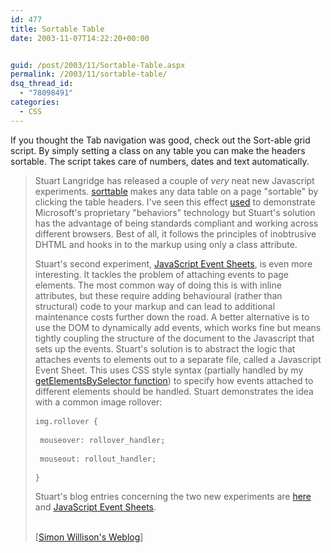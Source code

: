 ```yaml
---
id: 477
title: Sortable Table
date: 2003-11-07T14:22:20+00:00


guid: /post/2003/11/Sortable-Table.aspx
permalink: /2003/11/sortable-table/
dsq_thread_id:
  - "78098491"
categories:
  - CSS
---
```

<body xmlns="http://www.w3.org/1999/xhtml">
    <div class="Section1">
        <p>
            If you thought the Tab navigation was good, check out the Sort-able grid script. By
            simply setting a class on any table you can make the headers sortable. The script
            takes care of numbers, dates and text automatically.
        </p>
        <blockquote style='margin-top:5.0pt;margin-bottom:5.0pt'> 
        <p>
            Stuart Langridge has released a couple of <em><i>very</i></em> neat new Javascript
            experiments. <a href="http://www.kryogenix.org/code/browser/sorttable/" title="Sortable Tables">sorttable</a> makes
            any data table on a page "sortable" by clicking the table headers. I've seen this
            effect <a href="http://msdn.microsoft.com/library/en-us/dndude/html/dude07232001.asp" title="Fun with Tables">used</a> to
            demonstrate Microsoft's proprietary "behaviors" technology but Stuart's solution has
            the advantage of being standards compliant and working across different browsers.
            Best of all, it follows the principles of inobtrusive <acronym>DHTML</acronym> and
            hooks in to the markup using only a class attribute.
        </p>
        <p>
            Stuart's second experiment, <a href="http://www.kryogenix.org/code/browser/jses/">JavaScript
            Event Sheets</a>, is even more interesting. It tackles the problem of attaching events
            to page elements. The most common way of doing this is with inline attributes, but
            these require adding behavioural (rather than structural) code to your markup and
            can lead to additional maintenance costs further down the road. A better alternative
            is to use the <acronym>DOM</acronym> to dynamically add events, which works fine but
            means tightly coupling the structure of the document to the Javascript that sets up
            the events. Stuart's solution is to abstract the logic that attaches events to elements
            out to a separate file, called a Javascript Event Sheet. This uses <acronym>CSS</acronym> style
            syntax (partially handled by my <a href="http://simon.incutio.com/archive/2003/03/25/getElementsBySelector">getElementsBySelector
            function</a>) to specify how events attached to different elements should be handled.
            Stuart demonstrates the idea with a common image rollover:
        </p>
        <pre>
<code>img.rollover {</code> </pre>
        <pre>
<code> mouseover: rollover_handler;</code> </pre>
        <pre>
<code> mouseout: rollout_handler;</code> </pre>
        <pre>
<code>}</code> </pre>
        <p>
            Stuart's blog entries concerning the two new experiments are <a href="http://www.kryogenix.org/days/565.html" title="Sortable tables">here</a> and <a href="http://www.kryogenix.org/days/566.html" title="http://www.kryogenix.org/days/566.html">JavaScript
            Event Sheets</a>.
        </p>
        <p class="MsoNormal">
            <br />
            [<a href="http://simon.incutio.com/archive/2003/11/05/mojo">Simon Willison's Weblog</a>]
        </p>
        </blockquote>
    </div>
</body>